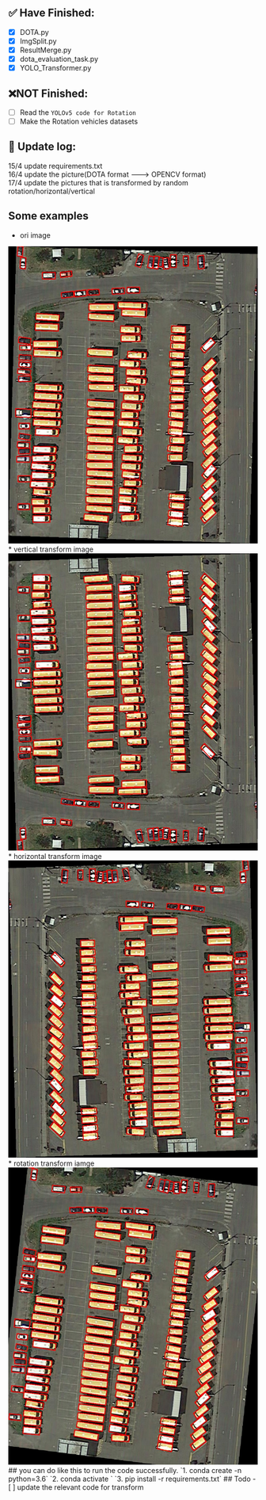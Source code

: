 ## :white_check_mark: Have Finished:
- [x] DOTA.py  
- [X] ImgSplit.py  
- [x] ResultMerge.py   
- [x] dota_evaluation_task.py
- [x] YOLO_Transformer.py
## :x:NOT Finished:  
- [ ] Read the `YOLOv5 code for Rotation` 
- [ ] Make the Rotation vehicles datasets  
## :link: Update log:
15/4 update requirements.txt  
16/4 update the picture(DOTA format ---> OPENCV format)  
17/4 update the pictures that is transformed by random rotation/horizontal/vertical  
## Some examples  
* ori image
<img src="https://github.com/HsLOL/Rotation-EfficientDet-D0/blob/master/DOTA_toolkit/ori.jpg" width="600" height="600"/>  
* vertical transform image  
<img src="https://github.com/HsLOL/Rotation-EfficientDet-D0/blob/master/DOTA_toolkit/vertical.jpg" width="600" height="600"/>  
* horizontal transform image  
<img src="https://github.com/HsLOL/Rotation-EfficientDet-D0/blob/master/DOTA_toolkit/horizontal.jpg" width="600" height="600"/>  
* rotation transform iamge  
<img src="https://github.com/HsLOL/Rotation-EfficientDet-D0/blob/master/DOTA_toolkit/rotation.jpg" width="600" height="600"/>  
## you can do like this to run the code successfully.  
`1. conda create -n <env_name> python=3.6`  
`2. conda activate <env_name>`  
`3. pip install -r requirements.txt`  
## Todo  
- [ ] update the relevant code for transform
